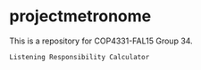 # projectmetronome
This is a repository for COP4331-FAL15 Group 34.

	Listening Responsibility Calculator